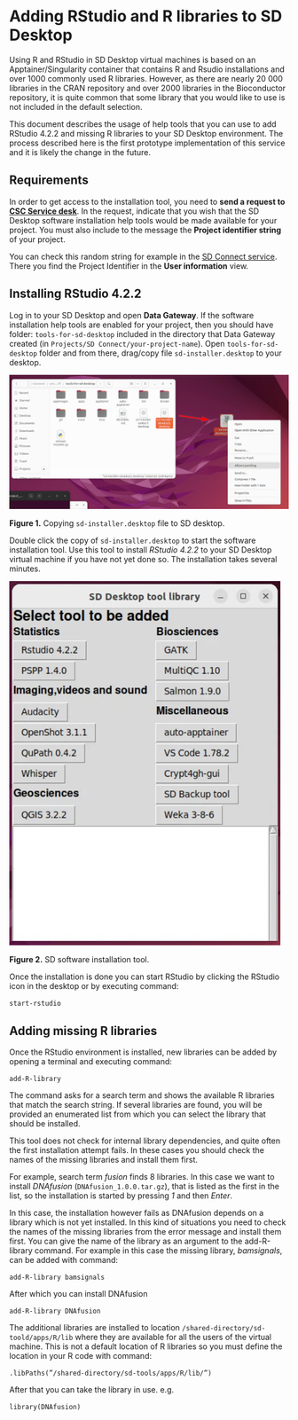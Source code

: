 # Adding RStudio and R libraries to SD Desktop

Using R and RStudio in SD Desktop virtual machines is based on an Apptainer/Singularity container that 
contains R and Rsudio installations and over 1000 commonly used R libraries. However, as there 
are nearly 20 000 libraries in the CRAN repository and over 2000 libraries in the Bioconductor 
repository, it is quite common that some library that you would like to use is not included in the default selection.

This document describes the usage of help tools that you can use to add RStudio 4.2.2 and missing R libraries to your SD Desktop environment. 
The process described here is the first prototype implementation of this service and it is likely the change in the future.

## Requirements

In order to get access to the installation tool, you need to **send a request to [CSC Service desk](../../support/contact.md)**.
In the request, indicate that you wish that the SD Desktop software installation help tools would be made available for your project. 
You must also include to the message the **Project identifier string** of your project.

You can check this random string for example in the [SD Connect service](https://sd-connect.csc.fi). There you find the 
Project Identifier in the **User information** view. 

## Installing RStudio 4.2.2

Log in to your SD Desktop and open **Data Gateway**. If the software installation help tools are enabled for your project, then you should have folder: 
`tools-for-sd-desktop` included in the directory that Data Gateway created (in `Projects/SD Connect/your-project-name`).
Open `tools-for-sd-desktop` folder and from there, drag/copy file `sd-installer.desktop` to your desktop.

[![Installing-sd-installer](./images/desktop/sd-installer1.png)](./images/desktop/sd-installer1.png)

**Figure 1.** Copying `sd-installer.desktop` file to SD desktop.
 
Double click the copy of `sd-installer.desktop` to start the software installation tool. Use this tool to install _RStudio 4.2.2_ 
to your SD Desktop virtual machine if you have not yet done so. The installation takes several minutes. 

[![sd-installer](./images/desktop/sd-installer2.png)](./images/desktop/sd-installer2.png)

**Figure 2.** SD software installation tool.

Once the installation is done you can start RStudio by clicking the RStudio icon in the desktop or by executing command:

```text
start-rstudio
```

## Adding missing R libraries

Once the RStudio environment is installed, new libraries can be added by opening a terminal and executing command:

```text
add-R-library 
```

The command asks for a search term and shows the available R libraries that match the search string. 
If several libraries are found, you will be provided an enumerated list from which you can
select the library that should be installed.

This tool does not check for internal library dependencies, and quite often the first installation attempt fails. 
In these cases you should check the names of the missing libraries and install them first.

For example, search term _fusion_ finds 8 libraries. In this case we want to install _DNAfusion_ (`DNAfusion_1.0.0.tar.gz`), 
that is listed as the first in the list, so the installation is started by pressing _1_ and then _Enter_.

In this case, the installation however fails as DNAfusion depends on a library which is not yet installed. 
In this kind of situations you need to check the names of the missing libraries from the error message and install them first. 
You can give the name of the library as an argument to the add-R-library command. 
For example in this case the missing library, _bamsignals_, can be added with command:

```text
add-R-library bamsignals
```

After which you can install DNAfusion

```text
add-R-library DNAfusion
```

The additional libraries are installed to location `/shared-directory/sd-toold/apps/R/lib` where they are available for
all the users of the virtual machine. This is not a default location of R libraries so you must define the location in your 
R code with command:

```text
.libPaths(”/shared-directory/sd-tools/apps/R/lib/”)
```

After that you can take the library in use. e.g.

```text
library(DNAfusion)
```
